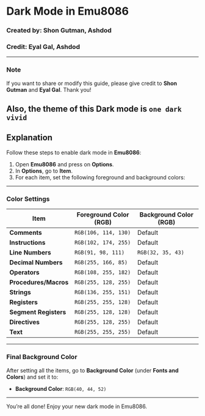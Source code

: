 # Dark Mode in Emu8086

### Created by: Shon Gutman, Ashdod  
### Credit: Eyal Gal, Ashdod

---

### Note

If you want to share or modify this guide, please give credit to **Shon Gutman** and **Eyal Gal**. Thank you!

Also, the theme of this Dark mode is `one dark vivid`
---

## Explanation

Follow these steps to enable dark mode in **Emu8086**:

1. Open **Emu8086** and press on **Options**.
2. In **Options**, go to **Item**.
3. For each item, set the following foreground and background colors:

---

### Color Settings

| **Item**             | **Foreground Color (RGB)** | **Background Color (RGB)** |
|----------------------|----------------------------|----------------------------|
| **Comments**         | `RGB(106, 114, 130)`      | Default                    |
| **Instructions**     | `RGB(102, 174, 255)`      | Default                    |
| **Line Numbers**     | `RGB(91, 98, 111)`        | `RGB(32, 35, 43)`         |
| **Decimal Numbers**  | `RGB(255, 166, 85)`       | Default                    |
| **Operators**        | `RGB(108, 255, 182)`      | Default                    |
| **Procedures/Macros**| `RGB(255, 128, 255)`      | Default                    |
| **Strings**          | `RGB(136, 255, 151)`      | Default                    |
| **Registers**        | `RGB(255, 255, 128)`      | Default                    |
| **Segment Registers**| `RGB(255, 128, 128)`      | Default                    |
| **Directives**       | `RGB(255, 128, 255)`      | Default                    |
| **Text**             | `RGB(255, 255, 255)`      | Default                    |

---

### Final Background Color

After setting all the items, go to **Background Color** (under **Fonts and Colors**) and set it to:

- **Background Color**: `RGB(40, 44, 52)`

---

You’re all done! Enjoy your new dark mode in Emu8086.
